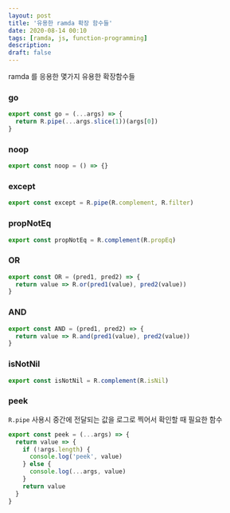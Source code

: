 ```yaml
---
layout: post
title: '유용한 ramda 확장 함수들'
date: 2020-08-14 00:10
tags: [ramda, js, function-programming]
description:
draft: false
---
```


ramda 를 응용한 몇가지 유용한 확장함수들


### go
```js
export const go = (...args) => {
  return R.pipe(...args.slice(1))(args[0])
}
```

### noop
```js
export const noop = () => {}
```

### except
```js
export const except = R.pipe(R.complement, R.filter)
```

### propNotEq
```js
export const propNotEq = R.complement(R.propEq)
```

### OR
```js
export const OR = (pred1, pred2) => {
  return value => R.or(pred1(value), pred2(value))
}
```

### AND
```js
export const AND = (pred1, pred2) => {
  return value => R.and(pred1(value), pred2(value))
}
```

### isNotNil
```js
export const isNotNil = R.complement(R.isNil)
```

### peek
`R.pipe` 사용시 중간에 전달되는 값을 로그로 찍어서 확인할 때 필요한 함수
```js
export const peek = (...args) => {
  return value => {
    if (!args.length) {
      console.log('peek', value)
    } else {
      console.log(...args, value)
    }
    return value
  }
}
```
